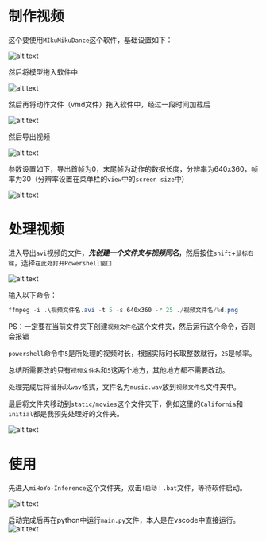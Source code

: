 # 制作视频
这个要使用`MIkuMikuDance`这个软件，基础设置如下：

![alt text](image/Readme/image.png)

然后将模型拖入软件中

![alt text](image/Readme/image-1.png)

然后再将动作文件（vmd文件）拖入软件中，经过一段时间加载后

![alt text](image/Readme/image-2.png)

然后导出视频

![alt text](image/Readme/image-3.png)

参数设置如下，导出首帧为0，末尾帧为动作的数据长度，分辨率为640x360，帧率为30（分辨率设置在菜单栏的`view`中的`screen size`中）

![alt text](image/Readme/image-4.png)

# 处理视频
进入导出`avi`视频的文件，***先创建一个文件夹与视频同名***，然后按住`shift`+`鼠标右键`，选择`在此处打开Powershell窗口`

![alt text](image/Readme/image-5.png)

输入以下命令：

``` powershell
ffmpeg -i .\视频文件名.avi -t 5 -s 640x360 -r 25 ./视频文件名/%d.png
```
PS：一定要在当前文件夹下创建`视频文件名`这个文件夹，然后运行这个命令，否则会报错

`powershell`命令中`5`是所处理的视频时长，根据实际时长取整数就行，`25`是帧率。

总结所需要改的只有`视频文件名`和`5`这两个地方，其他地方都不需要改动。

处理完成后将音乐以`wav`格式，文件名为`music.wav`放到`视频文件名`文件夹中。

最后将文件夹移动到`static/movies`这个文件夹下，例如这里的`California`和`initial`都是我预先处理好的文件夹。

![alt text](image/Readme/image-6.png)

# 使用
先进入`miHoYo-Inference`这个文件夹，双击`!启动！.bat`文件，等待软件启动。

![alt text](image/Readme/image-7.png)

启动完成后再在python中运行`main.py`文件，本人是在vscode中直接运行。
![alt text](image/Readme/image-8.png)